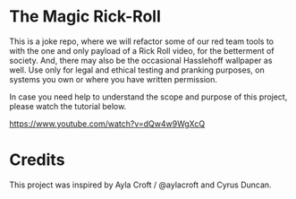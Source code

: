 # The Magic Rick-Roll

This is a joke repo, where we will refactor some of our red team tools to with the one and only payload of a Rick Roll video, for the betterment of society. And, there may also be the occasional Hasslehoff wallpaper as well. Use only for legal and ethical testing and pranking purposes, on systems you own or where you have written permission. 

In case you need help to understand the scope and purpose of this project, please watch the tutorial below. 

https://www.youtube.com/watch?v=dQw4w9WgXcQ

# Credits

This project was inspired by Ayla Croft / @aylacroft and Cyrus Duncan.  

